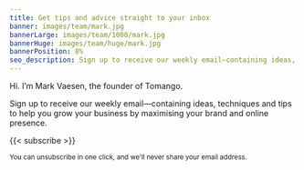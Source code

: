 ```yaml
---
title: Get tips and advice straight to your inbox
banner: images/team/mark.jpg
bannerLarge: images/team/1000/mark.jpg
bannerHuge: images/team/huge/mark.jpg
bannerPosition: 8%
seo_description: Sign up to receive our weekly email—containing ideas, techniques and tips to help you grow your business by maximising your brand and online presence.
---
```


Hi. I’m Mark Vaesen, the founder of Tomango.

Sign up to receive our weekly email—containing ideas, techniques and tips to help you grow your business by maximising your brand and online presence.

{{< subscribe >}}

<small>You can unsubscribe in one click, and we'll never share your email address.</small>
